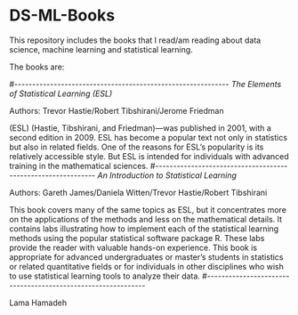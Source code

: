 # DS-ML-Books

This repository includes the books that I read/am reading about data science, machine learning and statistical learning.

The books are:

#------------------------------------------------------------
*The Elements of Statistical Learning (ESL)*

Authors: Trevor Hastie/Robert Tibshirani/Jerome Friedman

(ESL) (Hastie, Tibshirani, and Friedman)—was published in 2001, with a second edition in 2009. ESL has become a popular text not only in statistics but also in related fields. One of the reasons for ESL’s popularity is its relatively accessible style. But ESL is intended for individuals with advanced training in the mathematical sciences.
#-------------------------------------------------------------
*An Introduction to Statistical Learning*

Authors: Gareth James/Daniela Witten/Trevor Hastie/Robert Tibshirani

This book covers many of the same topics as ESL, but it concentrates more on the applications of the methods and less on the mathematical details. It contains labs illustrating how to implement each of the statistical learning methods using the popular statistical software package R. These labs provide the reader with valuable hands-on experience. This book is appropriate for advanced undergraduates or master’s students in statistics or related quantitative fields or for individuals in other disciplines who wish to use statistical learning tools to analyze their data.
#-------------------------------------------------------------






















Lama Hamadeh
